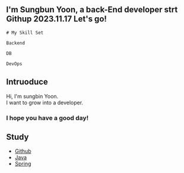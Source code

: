 ## I'm Sungbun Yoon, a back-End developer strt Githup 2023.11.17 Let's go!
```
# My Skill Set 

Backend

DB

DevOps
```

## Intruoduce
Hi, I'm sungbin Yoon.  
I want to grow into a developer.   
### I hope you have a good day!


## Study
- [Github](GithubToUse/README.md)
- [Java](Java/README.md)
- [Spring](Spring/README.md.md)

